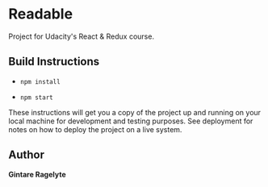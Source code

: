 # Readable

Project for Udacity's React & Redux course.

## Build Instructions

* `npm install`

* `npm start`

These instructions will get you a copy of the project up and running on your local machine for development and testing purposes. See deployment for notes on how to deploy the project on a live system.

## Author

**Gintare Ragelyte**

